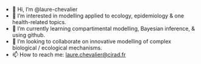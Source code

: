- 👋 Hi, I’m @laure-chevalier
- 👀 I’m interested in modelling applied to ecology, epidemiology & one health-related topics.
- 🌱 I’m currently learning compartimental modelling, Bayesian inference, & using github.
- 💞️ I’m looking to collaborate on innovative modelling of complex biological / ecological mechanisms.
- 📫 How to reach me: laure.chevalier@cirad.fr

<!---
laure-chevalier/laure-chevalier is a ✨ special ✨ repository because its `README.md` (this file) appears on your GitHub profile.
You can click the Preview link to take a look at your changes.
--->
